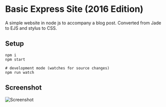 # Basic Express Site (2016 Edition)

A simple website in node js to accompany a blog post. Converted from Jade to EJS and stylus to CSS.

## Setup

```
npm i
npm start

# development mode (watches for source changes)
npm run watch
```

## Screenshot

![Screenshot](https://raw.githubusercontent.com/bengourley/basic-express-site-2016/master/screenshot.png)

